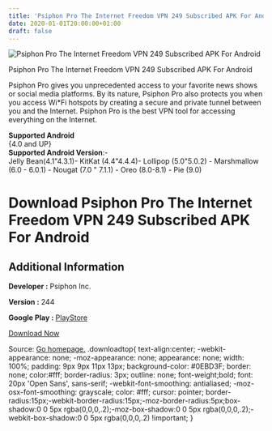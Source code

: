 ```yaml
---
title: 'Psiphon Pro The Internet Freedom VPN 249 Subscribed APK For Android'
date: 2020-01-01T20:00:00+01:00
draft: false
---
```


![Psiphon Pro The Internet Freedom VPN 249 Subscribed APK For Android](https://i0.wp.com/apkhome.net/wp-content/uploads/2019/11/Psiphon-Pro-The-Internet-Freedom-VPN-249-Subscribed.png "Psiphon Pro The Internet Freedom VPN 249 Subscribed APK For Android")

  

Psiphon Pro The Internet Freedom VPN 249 Subscribed APK For Android

Psiphon Pro gives you unprecedented access to your favorite news shows or social media platforms. By its nature, Psiphon Pro also protects you when you access Wi\*Fi hotspots by creating a secure and private tunnel between you and the Internet. Psiphon Pro is the best VPN tool for accessing everything on the Internet.

**Supported Android**  
{4.0 and UP}  
**Supported Android Version**:-  
Jelly Bean(4.1"4.3.1)- KitKat (4.4"4.4.4)- Lollipop (5.0"5.0.2) - Marshmallow (6.0 - 6.0.1) - Nougat (7.0 " 7.1.1) - Oreo (8.0-8.1) - Pie (9.0)

Download Psiphon Pro The Internet Freedom VPN 249 Subscribed APK For Android
============================================================================

Additional Information
----------------------

**Developer :** Psiphon Inc.

**Version :** 244

**Google Play :** [PlayStore](https://play.google.com/store/apps/details?id=com.psiphon3.subscription)

  

[Download Now](https://store4app.co/post/psiphon-pro-the-internet-freedom-vpn-249-subscribed-apk-for-android_1573721073)

  
Source: [Go homepage.](https://store4app.co/post/psiphon-pro-the-internet-freedom-vpn-249-subscribed-apk-for-android_1573721073) .downloadtop{ text-align:center; -webkit-appearance: none; -moz-appearance: none; appearance: none; width: 100%; padding: 9px 9px 11px 13px; background-color: #0EBD3F; border: none; color:#fff; border-radius: 3px; outline: none; font-weight;bold; font: 20px 'Open Sans', sans-serif; -webkit-font-smoothing: antialiased; -moz-osx-font-smoothing: grayscale; color: #fff; cursor: pointer; border-radius:15px;-webkit-border-radius:15px;-moz-border-radius:5px;box-shadow:0 0 5px rgba(0,0,0,.2);-moz-box-shadow:0 0 5px rgba(0,0,0,.2);-webkit-box-shadow:0 0 5px rgba(0,0,0,.2) !important; }